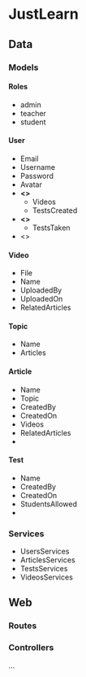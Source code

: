 # JustLearn

## Data

### Models

#### Roles

* admin
* teacher
* student

#### User

* Email
* Username
* Password
* Avatar
* **<<Teacher related>>**
  * Videos
  * TestsCreated
* **<<Student Related>>**
  * TestsTaken
* <<EMPTY>>

#### Video

* File
* Name
* UploadedBy
* UploadedOn
* RelatedArticles

#### Topic

* Name
* Articles

#### Article

* Name
* Topic
* CreatedBy
* CreatedOn
* Videos
* RelatedArticles
* 

#### Test

* Name
* CreatedBy
* CreatedOn
* StudentsAllowed
* 

### Services

* UsersServices
* ArticlesServices
* TestsServices
* VideosServices

## Web

### Routes

### Controllers

...
